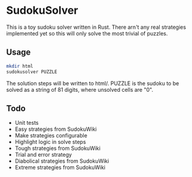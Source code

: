 # SudokuSolver

This is a toy sudoku solver written in  Rust. There arn't any real
strategies implemented yet so this will only solve the most trivial
of puzzles.

## Usage

```bash
mkdir html
sudokusolver PUZZLE
```

The solution steps will be written to html/. PUZZLE is the sudoku to be
solved as a string of 81 digits, where unsolved cells are "0".

## Todo
- Unit tests
- Easy strategies from SudokuWiki
- Make strategies configurable
- Highlight logic in solve steps
- Tough strategies from SudokuWiki
- Trial and error strategy
- Diabolical strategies from SudokuWiki
- Extreme strategies from SudokuWiki

